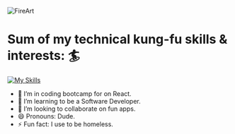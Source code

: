 

![FireArt](https://i.giphy.com/media/w3UlckAjX13DW/giphy.webp)
# Sum of my technical kung-fu skills & interests: :surfer:

[![My Skills](https://skillicons.dev/icons?i=aws,react,js,html,css,linux,bash,git,arduino)](https://skillicons.dev)


- 🔭 I’m in coding bootcamp for on React.
- 🌱 I’m learning to be a Software Developer.
- 👯 I’m looking to collaborate on fun apps.
- 😄 Pronouns: Dude.
- ⚡ Fun fact: I use to be homeless.








